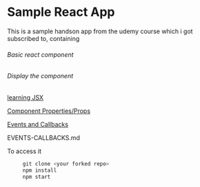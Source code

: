 # Sample React App

This is a sample handson app from the udemy course which i got subscribed to, containing
###### Basic react component
###### Display the component

[learning JSX](docs/LEARN-JSX.md)

[Component Properties/Props](docs/COMPONENT-PROPS.md)

[Events and Callbacks](docs/EVENTS-CALLBACKS.md)

EVENTS-CALLBACKS.md

To access it
```javascript
     git clone <your forked repo>
     npm install
     npm start
```
